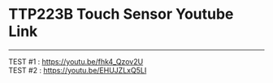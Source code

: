 TTP223B Touch Sensor Youtube Link
=================================

---

TEST #1 : https://youtu.be/fhk4_Qzov2U  
TEST #2 : https://youtu.be/EHUJZLxQ5LI
